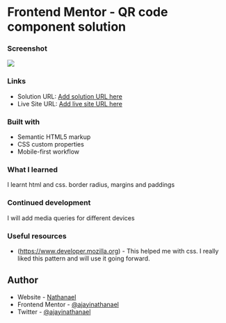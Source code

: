 # Frontend Mentor - QR code component solution

### Screenshot

![](screenshot.png)

### Links

- Solution URL: [Add solution URL here](https://your-solution-url.com)
- Live Site URL: [Add live site URL here](https://your-live-site-url.com)

### Built with

- Semantic HTML5 markup
- CSS custom properties
- Mobile-first workflow

### What I learned

I learnt html and css. border radius, margins and paddings

### Continued development

I will add media queries for different devices

### Useful resources

- (https://www.developer.mozilla.org) - This helped me with css. I really liked this pattern and will use it going forward.

## Author

- Website - [Nathanael](http://natho-portfolio.netlify.app/)
- Frontend Mentor - [@ajayinathanael](https://www.frontendmentor.io/profile/ajayinathanael)
- Twitter - [@ajayinathanael](https://www.twitter.com/ajayinathanael)

